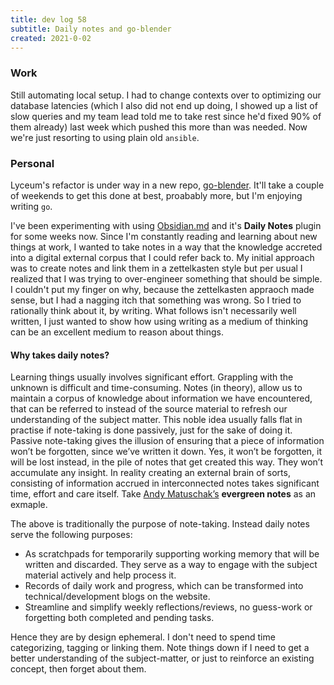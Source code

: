 ```yaml
---
title: dev log 58
subtitle: Daily notes and go-blender
created: 2021-0-02
---
```


### Work

Still automating local setup. I had to change contexts over to optimizing our database latencies (which I also did not end up doing, I showed up a list of slow queries and my team lead told me to take rest since he'd fixed 90% of them already) last week which pushed this more than was needed. Now we're just resorting to using plain old `ansible`.

### Personal

Lyceum's refactor is under way in a new repo, [go-blender](https://github.com/awalvie/go-blender). It'll take a couple of weekends to get this done at best, proabably more, but I'm enjoying writing `go`.

I've been experimenting with using [Obsidian.md](https://obsidian.md/) and it's **Daily Notes** plugin for some weeks now. Since I'm constantly reading and learning about new things at work, I wanted to take notes in a way that the knowledge accreted into a digital external corpus that I could refer back to. My initial approach was to create notes and link them in a zettelkasten style but per usual I realized that I was trying to over-engineer something that should be simple. I couldn't put my finger on why, because the zettelkasten appraoch made sense, but I had a nagging itch that something was wrong. So I tried to rationally think about it, by writing. What follows isn't necessarily well written, I just wanted to show how using writing as a medium of thinking can be an excellent medium to reason about things.

#### Why takes daily notes?

Learning things usually involves significant effort. Grappling with the unknown is difficult and time-consuming. Notes (in theory), allow us to maintain a corpus of knowledge about information we have encountered, that can be referred to instead of the source material to refresh our understanding of the subject matter. This noble idea usually falls flat in practise if note-taking is done passively, just for the sake of doing it. Passive note-taking gives the illusion of ensuring that a piece of information won’t be forgotten, since we’ve written it down. Yes, it won’t be forgotten, it will be lost instead, in the pile of notes that get created this way. They won’t accumulate any insight. In reality creating an external brain of sorts, consisting of information accrued in interconnected notes takes significant time, effort and care itself. Take [Andy Matuschak’s](https://publish.obsidian.md/andymatuschak/Evergreen+notes) **evergreen notes** as an exmaple.

The above is traditionally the purpose of note-taking. Instead daily notes serve the following purposes:

- As scratchpads for temporarily supporting working memory that will be written and discarded. They serve as a way to engage with the subject material actively and help process it.
- Records of daily work and progress, which can be transformed into technical/development blogs on the website.
- Streamline and simplify weekly reflections/reviews, no guess-work or forgetting both completed and pending tasks.

Hence they are by design ephemeral. I don't need to spend time categorizing, tagging or linking them. Note things down if I need to get a better understanding of the subject-matter, or just to reinforce an existing concept, then forget about them.
